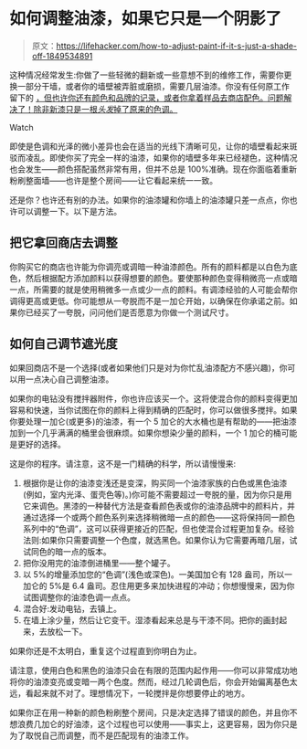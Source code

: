 # 如何调整油漆，如果它只是一个阴影了

> 原文：<https://lifehacker.com/how-to-adjust-paint-if-it-s-just-a-shade-off-1849534891>

这种情况经常发生:你做了一些轻微的翻新或一些意想不到的维修工作，需要你更换一部分干墙，或者你的墙壁被弄脏或磨损，需要几层油漆。你没有任何原工作 留下的 [，但也许你还有颜色和品牌的记录，或者你拿着样品去商店配色。问题解决了！除非新漆只是一根*头发*掉了原来的色调。](https://lifehacker.com/how-to-tell-when-old-paint-has-gone-bad-1846800527)

Watch

即使是色调和光泽的微小差异也会在适当的光线下清晰可见，让你的墙壁看起来斑驳而凌乱。即使你买了完全一样的油漆，如果你的墙壁多年来已经褪色，这种情况也会发生——颜色搭配虽然非常有用，但并不总是 100%准确。现在你面临着重新粉刷整面墙——也许是整个房间——让它看起来统一一致。

还是你？也许还有别的办法。如果你的油漆罐和你墙上的油漆罐只差一点点，你也许可以调整一下。以下是方法。

## 把它拿回商店去调整

你购买它的商店也许能为你调亮或调暗一种油漆颜色。所有的颜料都是以白色为底色，然后根据配方添加颜料以获得想要的颜色。要使那种颜色变得稍微亮一点或暗一点，所需要的就是使用稍微多一点或少一点的颜料。有调漆经验的人可能会帮你调得更高或更低。你可能想从一夸脱而不是一加仑开始，以确保在你承诺之前。如果你已经买了一夸脱，问问他们是否愿意为你做一个测试尺寸。

## 如何自己调节遮光度

如果回商店不是一个选择(或者如果他们只是对为你忙乱油漆配方不感兴趣)，你可以用一点决心自己调整油漆。

如果你的电钻没有搅拌器附件，你也许应该买一个。这将使混合你的颜料变得更加容易和快速，当你试图在你的颜料上得到精确的匹配时，你可以做很多搅拌。如果你要处理一加仑(或更多)的油漆，有一个 5 加仑的大水桶也是有帮助的——把油漆加到一个几乎满满的桶里会很麻烦。如果你想染少量的颜料，一个 1 加仑的桶可能是更好的选择。

这是你的程序。请注意，这不是一门精确的科学，所以请慢慢来:

1.  根据你是让你的油漆变浅还是变深，购买同一个油漆家族的白色或黑色油漆(例如，室内光泽、蛋壳色等)。)你可能不需要超过一夸脱的量，因为你只是用它来调色。黑漆的一种替代方法是查看颜色表或你的油漆品牌中的颜料片，并通过选择一个或两个颜色系列来选择稍微暗一点的颜色——这将保持同一颜色系列中的“色调”，这可以获得更接近的匹配，但也使混合过程更加复杂。经验法则:如果你只需要调整一个色度，就选黑色。如果你认为它需要再暗几层，试试同色的暗一点的版本。
2.  把你没用完的油漆倒进桶里——整个罐子。
3.  以 5%的增量添加您的“色调”(浅色或深色)。一美国加仑有 128 盎司，所以一加仑的 5%是 6.4 盎司。忍住用更多来加快进程的冲动；你想慢慢来，因为你试图调整你的油漆色调一点点。
4.  混合好:发动电钻，去镇上。
5.  在墙上涂少量，然后让它变干。湿漆看起来总是与干漆不同。把你的画封起来，去放松一下。

如果你还是不太明白，重复这个过程直到你明白为止。

请注意，使用白色和黑色的油漆只会在有限的范围内起作用——你可以非常成功地将你的油漆变亮或变暗一两个色度。然而，经过几轮调色后，你会开始偏离基色太远，看起来就不对了。理想情况下，一轮搅拌是你想要停止的地方。

如果你正在用一种新的颜色粉刷整个房间，只是决定选择了错误的颜色，并且你不想浪费几加仑的好油漆，这个过程也可以使用——事实上，这更容易，因为你只是为了取悦自己而调整，而不是匹配现有的油漆工作。